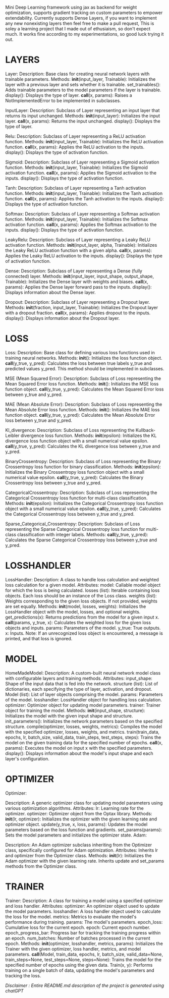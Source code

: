 Mini Deep Learning framework using jax as backend for weight optimization, supports gradient tracking on custom parameters to empower extendability.
Currently supports Dense Layers, if you want to implement any new nonexisting layers then feel free to make a pull request,
This is soley a learning project that I made out of ethusiaism, so don't expect much. 
It works fine according to my experimentations, so good luck trying it out.

# **LAYERS**

Layer:
Description: Base class for creating neural network layers with trainable parameters.
Methods:
__init__(input_layer, Trainable): Initializes the layer with a previous layer and sets whether it is trainable.
set_trainables(): Adds trainable parameters to the model parameters if the layer is trainable.
display(): Displays the type of layer.
__call__(x, params): Raises a NotImplementedError to be implemented in subclasses.

InputLayer:
Description: Subclass of Layer representing an input layer that returns its input unchanged.
Methods:
__init__(input_layer): Initializes the input layer.
__call__(x, params): Returns the input unchanged.
display(): Displays the type of layer.

Relu:
Description: Subclass of Layer representing a ReLU activation function.
Methods:
__init__(input_layer, Trainable): Initializes the ReLU activation function.
__call__(x, params): Applies the ReLU activation to the inputs.
display(): Displays the type of activation function.

Sigmoid:
Description: Subclass of Layer representing a Sigmoid activation function.
Methods:
__init__(input_layer, Trainable): Initializes the Sigmoid activation function.
__call__(x, params): Applies the Sigmoid activation to the inputs.
display(): Displays the type of activation function.

Tanh:
Description: Subclass of Layer representing a Tanh activation function.
Methods:
__init__(input_layer, Trainable): Initializes the Tanh activation function.
__call__(x, params): Applies the Tanh activation to the inputs.
display(): Displays the type of activation function.

Softmax:
Description: Subclass of Layer representing a Softmax activation function.
Methods:
__init__(input_layer, Trainable): Initializes the Softmax activation function.
__call__(x, params): Applies the Softmax activation to the inputs.
display(): Displays the type of activation function.

LeakyRelu:
Description: Subclass of Layer representing a Leaky ReLU activation function.
Methods:
__init__(input_layer, alpha, Trainable): Initializes the Leaky ReLU activation function with a given alpha.
__call__(x, params): Applies the Leaky ReLU activation to the inputs.
display(): Displays the type of activation function.

Dense:
Description: Subclass of Layer representing a Dense (fully connected) layer.
Methods:
__init__(input_layer, input_shape, output_shape, Trainable): Initializes the Dense layer with weights and biases.
__call__(x, params): Applies the Dense layer forward pass to the inputs.
display(): Displays information about the Dense layer.

Dropout:
Description: Subclass of Layer representing a Dropout layer.
Methods:
__init__(fraction, input_layer, Trainable): Initializes the Dropout layer with a dropout fraction.
__call__(x, params): Applies dropout to the inputs.
display(): Displays information about the Dropout layer.

# **LOSS**

Loss:
Description: Base class for defining various loss functions used in training neural networks.
Methods:
__init__(): Initializes the loss function object.
__call__(y_true, y_pred): Calculates the loss between true labels y_true and predicted values y_pred. This method should be implemented in subclasses.

MSE (Mean Squared Error):
Description: Subclass of Loss representing the Mean Squared Error loss function.
Methods:
__init__(): Initializes the MSE loss function object.
__call__(y_true, y_pred): Calculates the Mean Squared Error loss between y_true and y_pred.

MAE (Mean Absolute Error):
Description: Subclass of Loss representing the Mean Absolute Error loss function.
Methods:
__init__(): Initializes the MAE loss function object.
__call__(y_true, y_pred): Calculates the Mean Absolute Error loss between y_true and y_pred.

Kl_divergence:
Description: Subclass of Loss representing the Kullback-Leibler divergence loss function.
Methods:
__init__(epsilon): Initializes the KL divergence loss function object with a small numerical value epsilon.
__call__(y_true, y_pred): Calculates the KL divergence loss between y_true and y_pred.

BinaryCrossentropy:
Description: Subclass of Loss representing the Binary Crossentropy loss function for binary classification.
Methods:
__init__(epsilon): Initializes the Binary Crossentropy loss function object with a small numerical value epsilon.
__call__(y_true, y_pred): Calculates the Binary Crossentropy loss between y_true and y_pred.

CategoricalCrossentropy:
Description: Subclass of Loss representing the Categorical Crossentropy loss function for multi-class classification.
Methods:
__init__(epsilon): Initializes the Categorical Crossentropy loss function object with a small numerical value epsilon.
__call__(y_true, y_pred): Calculates the Categorical Crossentropy loss between y_true and y_pred.

Sparse_Categorical_Crossentropy:
Description: Subclass of Loss representing the Sparse Categorical Crossentropy loss function for multi-class classification with integer labels.
Methods:
__call__(y_true, y_pred): Calculates the Sparse Categorical Crossentropy loss between y_true and y_pred.

# **LOSSHANDLER**

LossHandler:
Description: A class to handle loss calculation and weighted loss calculation for a given model.
Attributes:
model: Callable model object for which the loss is being calculated.
losses (list): Iterable containing loss objects. Each loss should be an instance of the Loss class.
weights (list): Weights corresponding to the given loss objects. If not provided, weights are set equally.
Methods:
__init__(model, losses, weights): Initializes the LossHandler object with the model, losses, and optional weights.
get_predictions(x): Returns predictions from the model for a given input x.
__call__(params, y_true, x): Calculates the weighted loss for the given loss objects and inputs.
params: Parameters of the model.
y_true: True outputs.
x: Inputs.
Note: If an unrecognized loss object is encountered, a message is printed, and that loss is ignored.

# **MODEL**

HomeMadeModel:
Description: A custom-built neural network model class with configurable layers and training methods.
Attributes:
input_shape: Shape of the input data that is fed into the network.
structure (list): List of dictionaries, each specifying the type of layer, activation, and dropout.
Model (list): List of layer objects comprising the model.
params: Parameters of the model.
losshandler: LossHandler object for handling loss calculation.
optimizer: Optimizer object for updating model parameters.
trainer: Trainer object for training the model.
Methods:
__init__(input_shape, structure): Initializes the model with the given input shape and structure.
init_parameters(): Initializes the network parameters based on the specified structure.
compile(optimizer, losses, weights, metrics): Compiles the model with the specified optimizer, losses, weights, and metrics.
train(train_data, epochs, lr, batch_size, valid_data, train_steps, test_steps, steps): Trains the model on the given training data for the specified number of epochs.
__call__(x, params): Executes the model on input x with the specified parameters.
display(): Displays information about the model's input shape and each layer's configuration.

# **OPTIMIZER**

Optimizer:

Description: A generic optimizer class for updating model parameters using various optimization algorithms.
Attributes:
lr: Learning rate for the optimizer.
optimizer: Optimizer object from the Optax library.
Methods:
__init__(lr, optimizer): Initializes the optimizer with the given learning rate and optimizer object.
update(y_true, x, loss, params): Updates the model parameters based on the loss function and gradients.
set_params(params): Sets the model parameters and initializes the optimizer state.
Adam:

Description: An Adam optimizer subclass inheriting from the Optimizer class, specifically configured for Adam optimization.
Attributes:
Inherits lr and optimizer from the Optimizer class.
Methods:
__init__(lr): Initializes the Adam optimizer with the given learning rate.
Inherits update and set_params methods from the Optimizer class.

# **TRAINER**

Trainer:
Description: A class for training a model using a specified optimizer and loss handler.
Attributes:
optimizer: An optimizer object used to update the model parameters.
losshandler: A loss handler object used to calculate the loss for the model.
metrics: Metrics to evaluate the model's performance during training.
params: The model's parameters.
epoch_loss: Cumulative loss for the current epoch.
epoch: Current epoch number.
epoch_progress_bar: Progress bar for tracking the training progress within an epoch.
num_batches: Number of batches processed in the current epoch.
Methods:
__init__(optimizer, losshandler, metrics, params): Initializes the Trainer with the given optimizer, loss handler, metrics, and model parameters.
__call__(Model, train_data, epochs, lr, batch_size, valid_data=None, train_steps=None, test_steps=None, steps=None): Trains the model for the specified number of epochs using the given data.
Train(x, y): Performs training on a single batch of data, updating the model's parameters and tracking the loss.

*Disclaimer : Entire README.md description of the project is generated using chatGPT*
